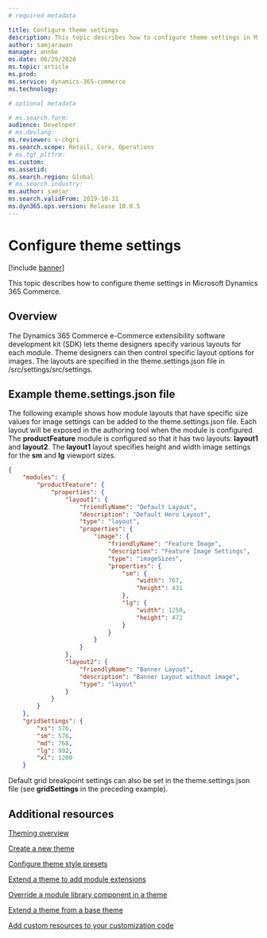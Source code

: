 ```yaml
---
# required metadata

title: Configure theme settings
description: This topic describes how to configure theme settings in Microsoft Dynamics 365 Commerce.
author: samjarawan
manager: annbe
ms.date: 06/29/2020
ms.topic: article
ms.prod: 
ms.service: dynamics-365-commerce
ms.technology: 

# optional metadata

# ms.search.form: 
audience: Developer
# ms.devlang: 
ms.reviewer: v-chgri
ms.search.scope: Retail, Core, Operations
# ms.tgt_pltfrm: 
ms.custom: 
ms.assetid: 
ms.search.region: Global
# ms.search.industry: 
ms.author: samjar
ms.search.validFrom: 2019-10-31
ms.dyn365.ops.version: Release 10.0.5
---
```


# Configure theme settings

[!include [banner](../includes/banner.md)]

This topic describes how to configure theme settings in Microsoft Dynamics 365 Commerce.

## Overview

The Dynamics 365 Commerce e-Commerce extensibility software development kit (SDK) lets theme designers specify various layouts for each module. Theme designers can then control specific layout options for images. The layouts are specified in the theme.settings.json file in /src/settings/src/settings.

## Example theme.settings.json file

The following example shows how module layouts that have specific size values for image settings can be added to the theme.settings.json file. Each layout will be exposed in the authoring tool when the module is configured. The **productFeature** module is configured so that it has two layouts: **layout1** and **layout2**. The **layout1** layout specifies height and width image settings for the **sm** and **lg** viewport sizes.

``` json
{
    "modules": {
        "productFeature": {
            "properties": {
                "layout1": {
                    "friendlyName": "Default Layout",
                    "description": "Default Hero Layout",
                    "type": "layout",
                    "properties": {
                        "image": {
                            "friendlyName": "Feature Image",
                            "description": "Feature Image Settings",
                            "type": "imageSizes",
                            "properties": {
                                "sm": {
                                    "width": 767,
                                    "height": 431
                                },
                                "lg": {
                                    "width": 1259,
                                    "height": 472
                                }
                            }
                        }
                    }
                },
                "layout2": {
                    "friendlyName": "Banner Layout",
                    "description": "Banner Layout without image",
                    "type": "layout"
                }
            }
        }
    },
    "gridSettings": {
        "xs": 576,
        "sm": 576,
        "md": 768,
        "lg": 992,
        "xl": 1200
    }
```

Default grid breakpoint settings can also be set in the theme.settings.json file (see **gridSettings** in the preceding example).

## Additional resources

[Theming overview](theming.md)

[Create a new theme](create-theme.md)

[Configure theme style presets](theme-style-presets.md)

[Extend a theme to add module extensions](theme-module-extensions.md)

[Override a module library component in a theme](override-theme-component.md)

[Extend a theme from a base theme](extend-theme.md)

[Add custom resources to your customization code](add-custom-resources.md)

